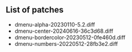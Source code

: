 List of patches
----

* dmenu-alpha-20230110-5.2.diff
* dmenu-center-20240616-36c3d68.diff
* dmenu-bordercolor-20230512-0fe460d.diff
* dmenu-numbers-20220512-28fb3e2.diff
